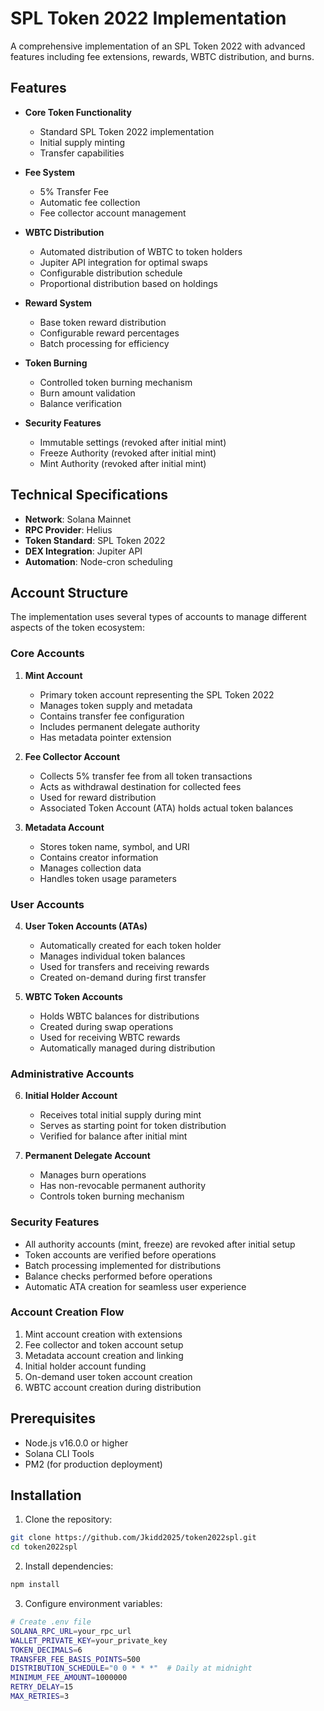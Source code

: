 # SPL Token 2022 Implementation

A comprehensive implementation of an SPL Token 2022 with advanced features including fee extensions, rewards, WBTC distribution, and burns.

## Features

- **Core Token Functionality**

  - Standard SPL Token 2022 implementation
  - Initial supply minting
  - Transfer capabilities

- **Fee System**

  - 5% Transfer Fee
  - Automatic fee collection
  - Fee collector account management

- **WBTC Distribution**

  - Automated distribution of WBTC to token holders
  - Jupiter API integration for optimal swaps
  - Configurable distribution schedule
  - Proportional distribution based on holdings

- **Reward System**

  - Base token reward distribution
  - Configurable reward percentages
  - Batch processing for efficiency

- **Token Burning**

  - Controlled token burning mechanism
  - Burn amount validation
  - Balance verification

- **Security Features**
  - Immutable settings (revoked after initial mint)
  - Freeze Authority (revoked after initial mint)
  - Mint Authority (revoked after initial mint)

## Technical Specifications

- **Network**: Solana Mainnet
- **RPC Provider**: Helius
- **Token Standard**: SPL Token 2022
- **DEX Integration**: Jupiter API
- **Automation**: Node-cron scheduling

## Account Structure

The implementation uses several types of accounts to manage different aspects of the token ecosystem:

### Core Accounts

1. **Mint Account**

   - Primary token account representing the SPL Token 2022
   - Manages token supply and metadata
   - Contains transfer fee configuration
   - Includes permanent delegate authority
   - Has metadata pointer extension

2. **Fee Collector Account**

   - Collects 5% transfer fee from all token transactions
   - Acts as withdrawal destination for collected fees
   - Used for reward distribution
   - Associated Token Account (ATA) holds actual token balances

3. **Metadata Account**
   - Stores token name, symbol, and URI
   - Contains creator information
   - Manages collection data
   - Handles token usage parameters

### User Accounts

4. **User Token Accounts (ATAs)**

   - Automatically created for each token holder
   - Manages individual token balances
   - Used for transfers and receiving rewards
   - Created on-demand during first transfer

5. **WBTC Token Accounts**
   - Holds WBTC balances for distributions
   - Created during swap operations
   - Used for receiving WBTC rewards
   - Automatically managed during distribution

### Administrative Accounts

6. **Initial Holder Account**

   - Receives total initial supply during mint
   - Serves as starting point for token distribution
   - Verified for balance after initial mint

7. **Permanent Delegate Account**
   - Manages burn operations
   - Has non-revocable permanent authority
   - Controls token burning mechanism

### Security Features

- All authority accounts (mint, freeze) are revoked after initial setup
- Token accounts are verified before operations
- Batch processing implemented for distributions
- Balance checks performed before operations
- Automatic ATA creation for seamless user experience

### Account Creation Flow

1. Mint account creation with extensions
2. Fee collector and token account setup
3. Metadata account creation and linking
4. Initial holder account funding
5. On-demand user token account creation
6. WBTC account creation during distribution

## Prerequisites

- Node.js v16.0.0 or higher
- Solana CLI Tools
- PM2 (for production deployment)

## Installation

1. Clone the repository:

```bash
git clone https://github.com/Jkidd2025/token2022spl.git
cd token2022spl
```

2. Install dependencies:

```bash
npm install
```

3. Configure environment variables:

```bash
# Create .env file
SOLANA_RPC_URL=your_rpc_url
WALLET_PRIVATE_KEY=your_private_key
TOKEN_DECIMALS=6
TRANSFER_FEE_BASIS_POINTS=500
DISTRIBUTION_SCHEDULE="0 0 * * *"  # Daily at midnight
MINIMUM_FEE_AMOUNT=1000000
RETRY_DELAY=15
MAX_RETRIES=3
```
